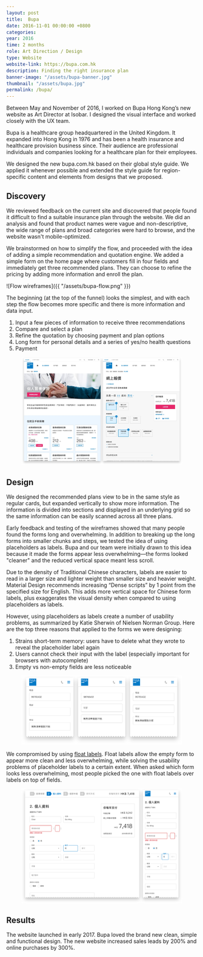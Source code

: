 ```yaml
---
layout: post
title:  Bupa
date: 2016-11-01 00:00:00 +0800
categories:
year: 2016
time: 2 months
role: Art Direction / Design
type: Website
website-link: https://bupa.com.hk
description: Finding the right insurance plan
banner-image: "/assets/bupa-banner.jpg"
thumbnail: "/assets/bupa.jpg"
permalink: /bupa/
---
```




Between May and November of 2016, I worked on Bupa Hong Kong’s new website as Art Director at Isobar. I designed the visual interface and worked closely with the UX team.

Bupa is a healthcare group headquartered in the United Kingdom. It expanded into Hong Kong in 1976 and has been a health insurance and healthcare provision business since. Their audience are professional individuals and companies looking for a healthcare plan for their employees.

We designed the new bupa.com.hk based on their global style guide. We applied it whenever possible and extended the style guide for region-specific content and elements from designs that we proposed. 



## Discovery

We reviewed feedback on the current site and discovered that people found it difficult to find a suitable insurance plan through the website. We did an analysis and found that product names were vague and non-descriptive, the wide range of plans and broad categories  were hard to browse, and the website wasn't mobile-optimized. 

We brainstormed on how to simplify the flow, and proceeded with the idea of adding a simple recommendation and quotation engine. We added a simple form on the home page where customers fill in four fields and immediately get three recommended plans. They can choose to refine the pricing by adding more information and enroll the plan.

![Flow wireframes]({{ "/assets/bupa-flow.png" }})

The beginning (at the top of the funnel) looks the simplest, and with each step the flow becomes more specific and there is more information and data input.

1. Input a few pieces of information to receive three recommendations
2. Compare and select a plan
3. Refine the quotation by choosing payment and plan options
4. Long form for personal details and a series of yes/no health questions
5. Payment

<figure><img src ="/assets/bupa-desktop.jpg" alt="Medical insurance plans and quotation engine"></figure>

## Design

We designed the recommended plans view to be in the same style as regular cards, but expanded vertically to show more information. The information is divided into sections and displayed in an underlying grid so the same information can be easily scanned across all three plans.

Early feedback and testing of the wireframes showed that many people found the forms long and overwhelming. In addition to breaking up the long forms into smaller chunks and steps, we tested the idea of using placeholders as labels. Bupa and our team were initially drawn to this idea because it made the forms appear less overwhelming—the forms looked "cleaner" and the reduced vertical space meant less scroll.

Due to the density of Traditional Chinese characters, labels are easier to read in a larger size and lighter weight than smaller size and heavier weight. Material Design recommends increasing “Dense scripts” by 1 point from the specified size for English. This adds more vertical space for Chinese form labels, plus exaggerates the visual density when compared to using placeholders as labels.

However, using placeholders as labels create a number of usability problems, as summarized by Katie Sherwin of Nielsen Norman Group. Here are the top three reasons that applied to the forms we were designing:

1. Strains short-term memory: users have to delete what they wrote to reveal the placeholder label again
2. Users cannot check their input with the label (especially important for browsers with autocomplete)
3. Empty vs non-empty fields are less noticeable

<figure><img src ="/assets/bupa-labels.png" alt="Traditional labels, placeholder labels and float labels"></figure>

We compromised by using <a href="https://medium.com/r/?url=http%3A%2F%2Fmds.is%2Ffloat-label-pattern%2F" target="_blank">float labels</a>. Float labels allow the empty form to appear more clean and less overwhelming, while solving the usability problems of placeholder labels to a certain extent. When asked which form looks less overwhelming, most people picked the one with float labels over labels on top of fields.

<figure><img src ="/assets/bupa-form.png" alt="Enrollment form"></figure>

## Results

The website launched in early 2017. Bupa loved the brand new clean, simple and functional design. The new website increased sales leads by 200% and online purchases by 300%.